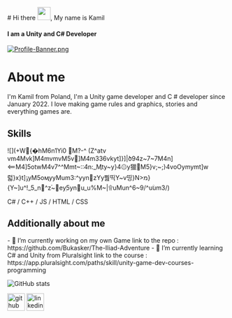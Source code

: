 \# Hi there <img src="https://raw.githubusercontent.com/MartinHeinz/MartinHeinz/master/wave.gif" width="30px">, My name is Kamil 
#### I am a Unity and C# Developer
[![Profile-Banner.png](https://i.postimg.cc/w38TS1Z1/Profile-Banner.png)](https://postimg.cc/gLsWh2Yp)

<h1>About me</h1>
I'm Kamil from Poland, I'm a Unity game developer and C # developer since January 2022. I love making game rules and graphics, stories and everything games are.

<h2>Skills</h2>
![](+W{�hM6n1Yi0
M?-^	(Z^atv
vm4Mvk]M4mvmvM5v]M4m336vkyt]}]|ծ94z~7~7M4n]<==M4]5otwM4v7^^Mmt~::4n:_Ӎty~y}4۞y獵׍M5}v;~;}4voOymymt]w럷}x}t]ݹyM5oӎyyMum3:^yynzYy뿶띡Y~v띵}N>מ}{Y~]u^!_5_n^zۘ~׮eyۭ5ynu_u%M~|۩uϺun^6~9/^uۨum3/)

C# / C++ / JS / HTML / CSS


<h2>Additionally about me</h2>
- 🔭 I’m currently working on my own Game 
      link to the repo : https://github.com/Bukasker/The-Iliad-Adventure
- 🌱 I’m currently learning C# and Unity from Pluralsight
      link to the course : https://app.pluralsight.com/paths/skill/unity-game-dev-courses-programming 


![GitHub stats](https://github-readme-stats.vercel.app/api?username=Bukasker&show_icons=true)  

[<img src='https://cdn.jsdelivr.net/npm/simple-icons@3.0.1/icons/github.svg' alt='github' height='40'>](https://github.com/Bukasker)  [<img src='https://cdn.jsdelivr.net/npm/simple-icons@3.0.1/icons/linkedin.svg' alt='linkedin' height='40'>](https://www.linkedin.com/in/kamil-bukowczan/)  




